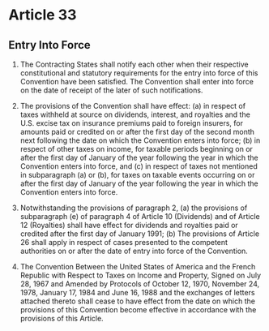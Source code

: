 # Article 33
## Entry Into Force

1. The Contracting States shall notify each other when their respective constitutional and
statutory requirements for the entry into force of this Convention have been satisfied. The
Convention shall enter into force on the date of receipt of the later of such notifications.

2. The provisions of the Convention shall have effect:
  (a) in respect of taxes withheld at source on dividends, interest, and royalties and
  the U.S. excise tax on insurance premiums paid to foreign insurers, for amounts paid or
  credited on or after the first day of the second month next following the date on which the
  Convention enters into force;
  (b) in respect of other taxes on income, for taxable periods beginning on or after
  the first day of January of the year following the year in which the Convention enters into
  force, and
  (c) in respect of taxes not mentioned in subparagraph (a) or (b), for taxes on
  taxable events occurring on or after the first day of January of the year following the year
  in which the Convention enters into force.

3. Notwithstanding the provisions of paragraph 2,
  (a) the provisions of subparagraph (e) of paragraph 4 of Article 10 (Dividends)
  and of Article 12 (Royalties) shall have effect for dividends and royalties paid or credited
  after the first day of January 1991;
  (b) The provisions of Article 26 shall apply in respect of cases presented to the
  competent authorities on or after the date of entry into force of the Convention.

4. The Convention Between the United States of America and the French Republic with
Respect to Taxes on Income and Property, Signed on July 28, 1967 and Amended by Protocols of
October 12, 1970, November 24, 1978, January 17, 1984 and June 16, 1988 and the exchanges of
letters attached thereto shall cease to have effect from the date on which the provisions of this
Convention become effective in accordance with the provisions of this Article.
